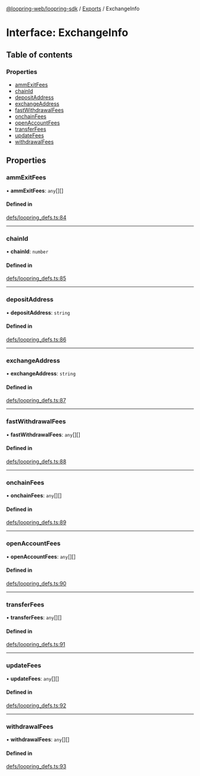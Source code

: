 [@loopring-web/loopring-sdk](../README.md) / [Exports](../modules.md) / ExchangeInfo

# Interface: ExchangeInfo

## Table of contents

### Properties

- [ammExitFees](ExchangeInfo.md#ammexitfees)
- [chainId](ExchangeInfo.md#chainid)
- [depositAddress](ExchangeInfo.md#depositaddress)
- [exchangeAddress](ExchangeInfo.md#exchangeaddress)
- [fastWithdrawalFees](ExchangeInfo.md#fastwithdrawalfees)
- [onchainFees](ExchangeInfo.md#onchainfees)
- [openAccountFees](ExchangeInfo.md#openaccountfees)
- [transferFees](ExchangeInfo.md#transferfees)
- [updateFees](ExchangeInfo.md#updatefees)
- [withdrawalFees](ExchangeInfo.md#withdrawalfees)

## Properties

### ammExitFees

• **ammExitFees**: `any`[][]

#### Defined in

[defs/loopring_defs.ts:84](https://github.com/Loopring/loopring_sdk/blob/077bca2/src/defs/loopring_defs.ts#L84)

___

### chainId

• **chainId**: `number`

#### Defined in

[defs/loopring_defs.ts:85](https://github.com/Loopring/loopring_sdk/blob/077bca2/src/defs/loopring_defs.ts#L85)

___

### depositAddress

• **depositAddress**: `string`

#### Defined in

[defs/loopring_defs.ts:86](https://github.com/Loopring/loopring_sdk/blob/077bca2/src/defs/loopring_defs.ts#L86)

___

### exchangeAddress

• **exchangeAddress**: `string`

#### Defined in

[defs/loopring_defs.ts:87](https://github.com/Loopring/loopring_sdk/blob/077bca2/src/defs/loopring_defs.ts#L87)

___

### fastWithdrawalFees

• **fastWithdrawalFees**: `any`[][]

#### Defined in

[defs/loopring_defs.ts:88](https://github.com/Loopring/loopring_sdk/blob/077bca2/src/defs/loopring_defs.ts#L88)

___

### onchainFees

• **onchainFees**: `any`[][]

#### Defined in

[defs/loopring_defs.ts:89](https://github.com/Loopring/loopring_sdk/blob/077bca2/src/defs/loopring_defs.ts#L89)

___

### openAccountFees

• **openAccountFees**: `any`[][]

#### Defined in

[defs/loopring_defs.ts:90](https://github.com/Loopring/loopring_sdk/blob/077bca2/src/defs/loopring_defs.ts#L90)

___

### transferFees

• **transferFees**: `any`[][]

#### Defined in

[defs/loopring_defs.ts:91](https://github.com/Loopring/loopring_sdk/blob/077bca2/src/defs/loopring_defs.ts#L91)

___

### updateFees

• **updateFees**: `any`[][]

#### Defined in

[defs/loopring_defs.ts:92](https://github.com/Loopring/loopring_sdk/blob/077bca2/src/defs/loopring_defs.ts#L92)

___

### withdrawalFees

• **withdrawalFees**: `any`[][]

#### Defined in

[defs/loopring_defs.ts:93](https://github.com/Loopring/loopring_sdk/blob/077bca2/src/defs/loopring_defs.ts#L93)
